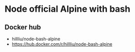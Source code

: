 Node official Alpine with bash
======

## Docker hub
   * hillliu/node-bash-alpine
   * https://hub.docker.com/r/hillliu/node-bash-alpine

